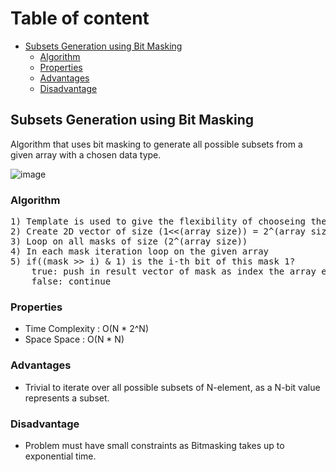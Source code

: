 # Table of content
- [Subsets Generation using Bit Masking](#subsets-generation-using-bit-masking)
    - [Algorithm](#algorithm)
    - [Properties](#properties)
    - [Advantages](#advantages)
    - [Disadvantage](#disadvantage)


## Subsets Generation using Bit Masking
Algorithm that uses bit masking to generate all possible subsets from a given array with a chosen data type.<br>

![image](https://user-images.githubusercontent.com/29145628/168311842-09469392-c4b9-4472-a03b-24a388a9ecf6.png)

### Algorithm
<pre>
1) Template is used to give the flexibility of chooseing the data type.
2) Create 2D vector of size (1<<(array size)) = 2^(array size)
3) Loop on all masks of size (2^(array size))
4) In each mask iteration loop on the given array
5) if((mask >> i) & 1) is the i-th bit of this mask 1?
    true: push in result vector of mask as index the array element.
    false: continue
</pre>

### Properties

- Time Complexity : O(N * 2^N)
- Space Space : O(N * N)

### Advantages

- Trivial to iterate over all possible subsets of N-element, as a N-bit value represents a subset.

### Disadvantage

- Problem must have small constraints as Bitmasking takes up to exponential time.